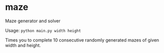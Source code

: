 maze
====

Maze generator and solver

Usage: `python main.py width height`

Times you to complete 10 consecutive randomly generated mazes of given width and height.
